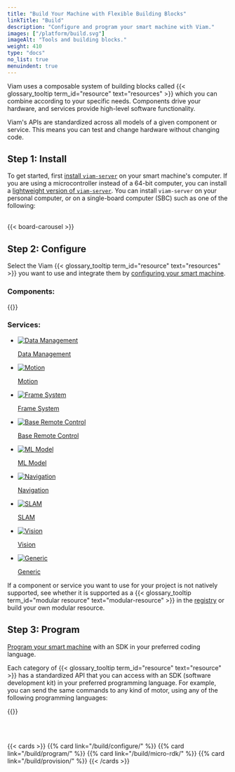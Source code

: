 ```yaml
---
title: "Build Your Machine with Flexible Building Blocks"
linkTitle: "Build"
description: "Configure and program your smart machine with Viam."
images: ["/platform/build.svg"]
imageAlt: "Tools and building blocks."
weight: 410
type: "docs"
no_list: true
menuindent: true
---
```


Viam uses a composable system of building blocks called {{< glossary_tooltip term_id="resource" text="resources" >}} which you can combine according to your specific needs.
Components drive your hardware, and services provide high-level software functionality.

Viam's APIs are standardized across all models of a given component or service.
This means you can test and change hardware without changing code.

## Step 1: Install

To get started, first [install `viam-server`](/get-started/installation/) on your smart machine's computer.
If you are using a microcontroller instead of a 64-bit computer, you can install a [lightweight version of `viam-server`](/build/micro-rdk/).
You can install `viam-server` on your personal computer, or on a single-board computer (SBC) such as one of the following:
<br><br>

{{< board-carousel >}}

## Step 2: Configure

Select the Viam {{< glossary_tooltip term_id="resource" text="resources" >}} you want to use and integrate them by [configuring your smart machine](/build/configure/).

<div class="cards max-page">
  <div class="row">
    <div class="col sectionlist">
        <div>
        <h3>Components:</h3>
        {{<sectionlist section="/components/">}}
        </div>
    </div>
    <div class="col sectionlist">
<div><h3>Services:</h3><ul class="sectionlist"><li><a href="/data/" title="Data Management Service"><div><picture><img src="../services/icons/data-capture.svg" alt="Data Management" loading="lazy"></picture><p>Data Management</p></div></a></li></ul><ul class="sectionlist"><li><a href="/mobility/motion/" title="Motion Service"><div><picture><img src="../services/icons/motion.svg" alt="Motion" loading="lazy"></picture><p>Motion</p></div></a></li></ul><ul class="sectionlist"><li><a href="/mobility/frame-system/" title="The Robot Frame System"><div><picture><img src="../services/icons/frame-system.svg" alt="Frame System" loading="lazy"></picture><p>Frame System</p></div></a></li></ul><ul class="sectionlist"><li><a href="/mobility/base-rc/" title="Base Remote Control Service"><div><picture><img src="../services/icons/base-rc.svg" alt="Base Remote Control" loading="lazy"></picture><p>Base Remote Control</p></div></a></li></ul><ul class="sectionlist"><li><a href="/ml/" title="ML Model Service"><div><picture><img src="../services/icons/ml.svg" alt="ML Model" loading="lazy"></picture><p>ML Model</p></div></a></li></ul><ul class="sectionlist"><li><a href="/mobility/navigation/" title="The Navigation Service"><div><picture><img src="../services/icons/navigation.svg" alt="Navigation" loading="lazy"></picture><p>Navigation</p></div></a></li></ul><ul class="sectionlist"><li><a href="/mobility/slam/" title="SLAM Service"><div><picture><img src="../services/icons/slam.svg" alt="SLAM" loading="lazy"></picture><p>SLAM</p></div></a></li></ul><ul class="sectionlist"><li><a href="/ml/vision/" title="Vision Service"><div><picture><img src="../services/icons/vision.svg" alt="Vision" loading="lazy"></picture><p>Vision</p></div></a></li></ul><ul class="sectionlist"><li><a href="/registry/advanced/generic/" title="Generic Service"><div><picture><img src="../icons/components/generic.svg" alt="Generic" loading="lazy"></picture><p>Generic</p></div></a></li></ul></div>
    </div>
  </div>
</div>

If a component or service you want to use for your project is not natively supported, see whether it is supported as a {{< glossary_tooltip term_id="modular resource" text="modular-resource" >}} in the [registry](/registry/) or build your own modular resource.

## Step 3: Program

[Program your smart machine](/build/program/) with an SDK in your preferred coding language.

Each category of {{< glossary_tooltip term_id="resource" text="resource" >}} has a standardized API that you can access with an SDK (software development kit) in your preferred programming language.
For example, you can send the same commands to any kind of motor, using any of the following programming languages:

{{<sectionlist section="/sdks">}}

<br><br>

{{< cards >}}
{{% card link="/build/configure/" %}}
{{% card link="/build/program/" %}}
{{% card link="/build/micro-rdk/" %}}
{{% card link="/build/provision/" %}}
{{< /cards >}}
